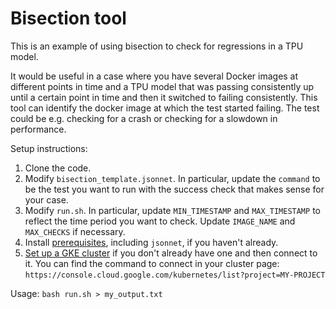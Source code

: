 # Bisection tool

This is an example of using bisection to check for regressions in a TPU model.

It would be useful in a case where you have several Docker images at different points in time and a TPU model that was passing consistently up until a certain point in time and then it switched to failing consistently. This tool can identify the docker image at which the test started failing. The test could be e.g. checking for a crash or checking for a slowdown in performance.

Setup instructions:
1. Clone the code.
2. Modify `bisection_template.jsonnet`. In particular, update the `command` to be the test you want to run with the success check that makes sense for your case.
3. Modify `run.sh`. In particular, update `MIN_TIMESTAMP` and `MAX_TIMESTAMP` to reflect the time period you want to check. Update `IMAGE_NAME` and `MAX_CHECKS` if necessary.
4. Install [prerequisites](https://github.com/GoogleCloudPlatform/ml-testing-accelerators/blob/master/doc/developing.md#Prerequisites), including `jsonnet`, if you haven't already.
5. [Set up a GKE cluster](https://github.com/GoogleCloudPlatform/ml-testing-accelerators/tree/master/deployments) if you don't already have one and then connect to it. You can find the command to connect in your cluster page: `https://console.cloud.google.com/kubernetes/list?project=MY-PROJECT`

Usage:
`bash run.sh > my_output.txt`
